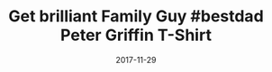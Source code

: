 ---
campaign-uuid: c-b07d119f-601f-4fa9-93ff-2567d2dac3ad
type: Product
category: Fashion
date: 2017-11-29
end-date: 2018-01-31
disable-form: false
is_promoted: false
has_entry_page: false
extra-css: ""

logo-left-title: "NME Merch"
logo-left-href: "https://nmemerch.com/collections/best-selling/products/family-guy-hashtag-t-shirt?variant=26277328069"
logo-left-image: "nmemerch-logo.jpg"

banner-img: "nmemerch-family_guy_main.jpg"
hero-header: ""
competition-description: "Heavy cotton classic fit adult Gildan t-shirt with taped neck and shoulders, pre-shrunk jersey knit and quarter-turned to eliminate creases.<br/>Fabric - 100% Cotton (Heather Grey, 90% cotton 10% polyester) Weight - White 175gsm, Colours 185gsm"
hero-subheader: ""

title: "Get brilliant Family Guy #bestdad Peter Griffin T-Shirt"
bg-image-hero: ""
bg-image-first: ""
bg-image-second: ""

section1-content: >
    <p>0</p>
    <p>0</p>
    <p>0</p>

section2-content: >
    <p>0</p>
    <p>0</p>
    <p>0</p>

entry-title: 
terms-confirmation: >
    
entry-content: >
    <p>0</p>
    <p>0</p>

---